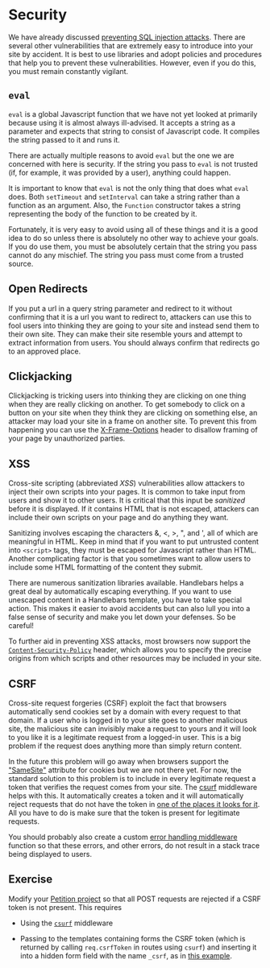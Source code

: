 # Security

We have already discussed <a href="https://github.com/spicedacademy/fullstackcohort1/tree/master/wk7_node_postgres#important-note-about-preventing-sql-injection">preventing SQL injection attacks</a>. There are several other vulnerabilities that are extremely easy to introduce into your site by accident. It is best to use libraries and adopt policies and procedures that help you to prevent these vulnerabilities. However, even if you do this, you must remain constantly vigilant.

## `eval`

`eval` is a global Javascript function that we have not yet looked at primarily because using it is almost always ill-advised. It accepts a string as a parameter and expects that string to consist of Javascript code. It compiles the string passed to it and runs it.

There are actually multiple reasons to avoid `eval` but the one we are concerned with here is security. If the string you pass to `eval` is not trusted (if, for example, it was provided by a user), anything could happen.

It is important to know that `eval` is not the only thing that does what `eval` does. Both `setTimeout` and `setInterval` can take a string rather than a function as an argument. Also, the `Function` constructor takes a string representing the body of the function to be created by it.

Fortunately, it is very easy to avoid using all of these things and it is a good idea to do so unless there is absolutely no other way to achieve your goals. If you do use them, you must be absolutely certain that the string you pass cannot do any mischief. The string you pass must come from a trusted source.

## Open Redirects

If you put a url in a query string parameter and redirect to it without confirming that it is a url you want to redirect to, attackers can use this to fool users into thinking they are going to your site and instead send them to their own site. They can make their site resemble yours and attempt to extract information from users. You should always confirm that redirects go to an approved place.

## Clickjacking

Clickjacking is tricking users into thinking they are clicking on one thing when they are really clicking on another. To get somebody to click on a button on your site when they think they are clicking on something else, an attacker may load your site in a frame on another site. To prevent this from happening you can use the <a href="https://developer.mozilla.org/en-US/docs/Web/HTTP/Headers/X-Frame-Options">X-Frame-Options</a> header to disallow framing of your page by unauthorized parties.

## XSS

Cross-site scripting (abbreviated _XSS_) vulnerabilities allow attackers to inject their own scripts into your pages. It is common to take input from users and show it to other users. It is critical that this input be _sanitized_ before it is displayed. If it contains HTML that is not escaped, attackers can include their own scripts on your page and do anything they want.

Sanitizing involves escaping the characters &, <, >, ", and ', all of which are meaningful in HTML. Keep in mind that if you want to put untrusted content into `<script>` tags, they must be escaped for Javascript rather than HTML. Another complicating factor is that you sometimes want to allow users to include some HTML formatting of the content they submit.

There are numerous sanitization libraries available. Handlebars helps a great deal by automatically escaping everything. If you want to use unescaped content in a Handlebars template, you have to take special action. This makes it easier to avoid accidents but can also lull you into a false sense of security and make you let down your defenses. So be careful!

To further aid in preventing XSS attacks, most browsers now support the <a href="https://developer.mozilla.org/en/docs/Web/Security/CSP/CSP_policy_directives">`Content-Security-Policy`</a> header, which allows you to specify the precise origins from which scripts and other resources may be included in your site.

## CSRF

Cross-site request forgeries (CSRF) exploit the fact that browsers automatically send cookies set by a domain with every request to that domain. If a user who is logged in to your site goes to another malicious site, the malicious site can invisibly make a request to yours and it will look to you like it is a legitimate request from a logged-in user. This is a big problem if the request does anything more than simply return content.

In the future this problem will go away when browsers support the ["SameSite"](https://tools.ietf.org/html/draft-ietf-httpbis-cookie-same-site-00#section-3.2) attribute for cookies but we are not there yet. For now, the standard solution to this problem is to include in every legitimate request a token that verifies the request comes from your site. The <a href="https://github.com/expressjs/csurf">csurf</a> middleware helps with this. It automatically creates a token and it will automatically reject requests that do not have the token in <a href="https://github.com/expressjs/csurf#value">one of the places it looks for it</a>. All you have to do is make sure that the token is present for legitimate requests.

You should probably also create a custom <a href="http://expressjs.com/en/guide/error-handling.html">error handling middleware</a> function so that these errors, and other errors, do not result in a stack trace being displayed to users.

## Exercise

Modify your <a href="../wk7_petition">Petition project</a> so that all POST requests are rejected if a CSRF token is not present. This requires
* Using the <a href="https://github.com/expressjs/csurf">`csurf`</a> middleware

* Passing to the templates containing forms the CSRF token (which is returned by calling `req.csrfToken` in routes using `csurf`) and inserting it into a hidden form field with the name `_csrf`, as in <a href="https://github.com/expressjs/csurf#example">this example</a>.
